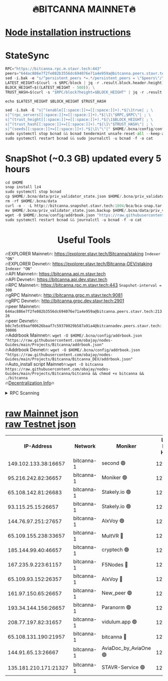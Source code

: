 <h1 align="center"> 🔥BITCANNA MAINNET🔥</h1>


[Node installation instructions](https://github.com/obajay/nodes-Guides/tree/main/Projects/Bitcanna)
=

# StateSync
```python
RPC="https://bitcanna.rpc.m.stavr.tech:443"
peers="644ac886e7f2fe082b3556dc694076e71a4e959a@bitcanna.peers.stavr.tech:21326"
sed -i.bak -e "s/^persistent_peers *=.*/persistent_peers = \"$peers\"/" $HOME/.bcna/config/config.toml
LATEST_HEIGHT=$(curl -s $RPC/block | jq -r .result.block.header.height); \
BLOCK_HEIGHT=$((LATEST_HEIGHT - 500)); \
TRUST_HASH=$(curl -s "$RPC/block?height=$BLOCK_HEIGHT" | jq -r .result.block_id.hash)

echo $LATEST_HEIGHT $BLOCK_HEIGHT $TRUST_HASH

sed -i.bak -E "s|^(enable[[:space:]]+=[[:space:]]+).*$|\1true| ; \
s|^(rpc_servers[[:space:]]+=[[:space:]]+).*$|\1\"$RPC,$RPC\"| ; \
s|^(trust_height[[:space:]]+=[[:space:]]+).*$|\1$BLOCK_HEIGHT| ; \
s|^(trust_hash[[:space:]]+=[[:space:]]+).*$|\1\"$TRUST_HASH\"| ; \
s|^(seeds[[:space:]]+=[[:space:]]+).*$|\1\"\"|" $HOME/.bcna/config/config.toml
sudo systemctl stop bcnad && bcnad tendermint unsafe-reset-all --keep-addr-book
sudo systemctl restart bcnad && sudo journalctl -u bcnad -f -o cat
```
# SnapShot (~0.3 GB) updated every 5 hours
```python
cd $HOME
snap install lz4
sudo systemctl stop bcnad
cp $HOME/.bcna/data/priv_validator_state.json $HOME/.bcna/priv_validator_state.json.backup
rm -rf $HOME/.bcna/data
curl -o - -L http://bitcanna.snapshot.stavr.tech:1004/bca/bca-snap.tar.lz4 | lz4 -c -d - | tar -x -C $HOME/.bcna --strip-components 2
mv $HOME/.bcna/priv_validator_state.json.backup $HOME/.bcna/data/priv_validator_state.json
wget -O $HOME/.bcna/config/addrbook.json "https://raw.githubusercontent.com/obajay/nodes-Guides/main/Projects/Bitcanna/addrbook.json"
sudo systemctl restart bcnad && journalctl -u bcnad -f -o cat
```

 <h1 align="center"> Useful Tools</h1>

🔥EXPLORER Mainnet🔥:    https://explorer.stavr.tech/Bitcanna/staking          `Indexer "ON"` \
🔥EXPLORER Devnet🔥:     https://explorer.stavr.tech/Bitcanna-DEV/staking     `Indexer "ON"` \
🔥API Mainnet🔥:         https://bitcanna.api.m.stavr.tech \
🔥API Devnet🔥:          https://bitcanna.api.dev.stavr.tech \
🔥RPC Mainnet🔥:         https://bitcanna.rpc.m.stavr.tech:443         `Snapshot-interval = 300` \
🔥gRPC Mainnet🔥:        http://bitcanna.grpc.m.stavr.tech:9081 \
🔥gRPC Devnet🔥:         http://bitcanna.grpc.dev.stavr.tech:2901 \
🔥peer Mainnet🔥:        `644ac886e7f2fe082b3556dc694076e71a4e959a@bitcanna.peers.stavr.tech:21326` \
🔥peer Devnet🔥:         `b0c7e5c69aaf00626baaf7c59370029b587a91a4@bitcannadev.peers.stavr.tech:30006` \
🔥Addrbook Mainnet🔥:    ```wget -O $HOME/.bcna/config/addrbook.json "https://raw.githubusercontent.com/obajay/nodes-Guides/main/Projects/Bitcanna/addrbook.json"``` \
🔥Addrbook Devnet🔥:    ```wget -O $HOME/.bcna/config/addrbook.json "https://raw.githubusercontent.com/obajay/nodes-Guides/main/Projects/Bitcanna/Bitcanna_DEV/addrbook.json"``` \
🔥Auto_install script Mainnet🔥:```wget -O bitcanna https://raw.githubusercontent.com/obajay/nodes-Guides/main/Projects/Bitcanna/bitcanna && chmod +x bitcanna && ./bitcanna``` \
🔥[Decentralization Info](https://github.com/obajay/StateSync-snapshots/tree/main/Projects/Bitcanna/Decentralization)🔥


<details>
<summary>RPC Scanning</summary>

<h2 align="center"> We scan nodes in real time every 4 hours. And we provide the final result of RPC endpoints.
We cannot influence the operation of these nodes in any way. </h2>


```python
If Voting Power is higher than 0 --> then the Node is a validator of the network and may be subject to attack and be a potential threat to the chain.
```
```python
We marked such validators with a red symbol
```

</details>

[raw Mainnet json](https://rpc-check.bcam.stavr.tech/bcam/rpc-bcam-result.json) \
[raw Testnet json](https://github.com/obajay/StateSync-snapshots/tree/main/Projects/Bitcanna/Rpc-Check-Testnet)
=



<table><tr><th>IP-Address</th><th>Network</th><th>Moniker</th><th>Latest Block Height</th><th>Earliest Block Height</th><th>Catching Up</th><th>Tx Index</th><th>Voting Power</th><th>Scan Time</th></tr><tr><td>149.102.133.38:16657</td><td>bitcanna-1</td><td>second 🟢</td><td>12573837</td><td>1</td><td>False</td><td>on</td><td>0</td><td>2024-02-14T01:57:43.702498009UTC</td></tr><tr><td>95.216.242.82:36657</td><td>bitcanna-1</td><td>Moniker 🟢</td><td>12573826</td><td>5776907</td><td>False</td><td>on</td><td>0</td><td>2024-02-14T01:56:40.384531576UTC</td></tr><tr><td>65.108.142.81:26683</td><td>bitcanna-1</td><td>Stakely.io 🟢</td><td>12573830</td><td>6152001</td><td>False</td><td>on</td><td>0</td><td>2024-02-14T01:57:06.658897893UTC</td></tr><tr><td>93.115.25.15:26657</td><td>bitcanna-1</td><td>Stakely.io 🟢</td><td>12573829</td><td>6520001</td><td>False</td><td>on</td><td>0</td><td>2024-02-14T01:57:00.149316235UTC</td></tr><tr><td>144.76.97.251:27657</td><td>bitcanna-1</td><td>AlxVoy 🟢</td><td>12573835</td><td>8805201</td><td>False</td><td>on</td><td>0</td><td>2024-02-14T01:57:32.975047417UTC</td></tr><tr><td>65.109.155.238:33657</td><td>bitcanna-1</td><td>MultVR 🔴</td><td>12573832</td><td>9933415</td><td>False</td><td>on</td><td>352813</td><td>2024-02-14T01:57:14.495276263UTC</td></tr><tr><td>185.144.99.40:46657</td><td>bitcanna-1</td><td>cryptech 🟢</td><td>12573825</td><td>11528001</td><td>False</td><td>on</td><td>0</td><td>2024-02-14T01:56:35.923203474UTC</td></tr><tr><td>167.235.9.223:61157</td><td>bitcanna-1</td><td>F5Nodes 🔴</td><td>12573832</td><td>12084001</td><td>False</td><td>on</td><td>570</td><td>2024-02-14T01:57:16.790000989UTC</td></tr><tr><td>65.109.93.152:26357</td><td>bitcanna-1</td><td>AlxVoy 🔴</td><td>12573837</td><td>12109301</td><td>False</td><td>on</td><td>1391783</td><td>2024-02-14T01:57:44.278489573UTC</td></tr><tr><td>161.97.150.65:26657</td><td>bitcanna-1</td><td>New_peer 🟢</td><td>12573830</td><td>12254001</td><td>False</td><td>on</td><td>0</td><td>2024-02-14T01:57:07.047195078UTC</td></tr><tr><td>193.34.144.156:26657</td><td>bitcanna-1</td><td>Paranorm 🟢</td><td>12573833</td><td>12271301</td><td>False</td><td>on</td><td>0</td><td>2024-02-14T01:57:21.609274615UTC</td></tr><tr><td>208.77.197.82:31657</td><td>bitcanna-1</td><td>vidulum.app 🟢</td><td>12573831</td><td>12386934</td><td>False</td><td>on</td><td>0</td><td>2024-02-14T01:57:09.884589949UTC</td></tr><tr><td>65.108.131.190:21957</td><td>bitcanna-1</td><td>bitcanna 🔴</td><td>12573833</td><td>12473833</td><td>False</td><td>on</td><td>409671</td><td>2024-02-14T01:57:21.285643488UTC</td></tr><tr><td>144.91.65.13:26667</td><td>bitcanna-1</td><td>AviaDoc_by_AviaOne 🟢</td><td>12573834</td><td>12572001</td><td>False</td><td>on</td><td>0</td><td>2024-02-14T01:57:30.223506324UTC</td></tr><tr><td>135.181.210.171:21327</td><td>bitcanna-1</td><td>STAVR-Service 🟢</td><td>12573835</td><td>12572001</td><td>False</td><td>on</td><td>0</td><td>2024-02-14T01:57:32.699512427UTC</td></tr></table>
